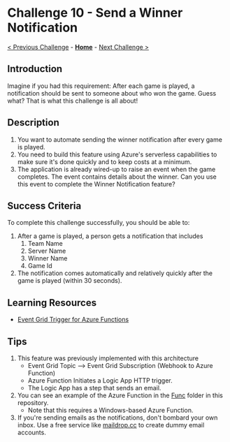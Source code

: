 # Challenge 10 - Send a Winner Notification

[< Previous Challenge](./Challenge-09.md) - **[Home](../README.md)** - [Next Challenge >](./Challenge-11.md)

## Introduction

Imagine if you had this requirement: After each game is played, a notification should be sent to someone about who won the game. Guess what? That is what this challenge is all about!

## Description

1. You want to automate sending the winner notification after every game is played.
1. You need to build this feature using Azure's serverless capabilities to make sure it's done quickly and to keep costs at a minimum.
1. The application is already wired-up to raise an event when the game completes. The event contains details about the winner. Can you use this event to complete the Winner Notification feature?

## Success Criteria

To complete this challenge successfully, you should be able to:

1. After a game is played, a person gets a notification that includes
   1. Team Name
   1. Server Name
   1. Winner Name
   1. Game Id
1. The notification comes automatically and relatively quickly after the game is played (within 30 seconds).

## Learning Resources

- [Event Grid Trigger for Azure Functions](https://docs.microsoft.com/en-us/azure/azure-functions/functions-bindings-event-grid)

## Tips

1. This feature was previously implemented with this architecture
   - Event Grid Topic --> Event Grid Subscription (Webhook to Azure Function)
   - Azure Function Initiates a Logic App HTTP trigger.
   - The Logic App has a step that sends an email.
1. You can see an example of the Azure Function in the [Func](../../Resources/Code/Func) folder in this repository.
   - Note that this requires a Windows-based Azure Function.
1. If you're sending emails as the notifications, don't bombard your own inbox. Use a free service like [maildrop.cc](http://maildrop.cc) to create dummy email accounts.
